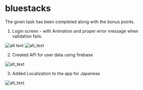 # bluestacks
The given task has been completed along with the bonus points.

1. Login screen - with Animation and proper error message when validation fails.


![alt text](https://github.com/iamgopalgaur/bluestacks/blob/main/screenshots/photo_2021-09-12_23-15-03.jpg)  ![alt_text](https://github.com/iamgopalgaur/bluestacks/blob/main/screenshots/photo_2021-09-12_23-15-07.jpg) 


2. Created API for user data using firebase

 ![alt_text](https://github.com/iamgopalgaur/bluestacks/blob/main/screenshots/photo_2021-09-12_23-20-39.jpg)
 
3. Added Localization to the app for Japanese

![alt_text](https://github.com/iamgopalgaur/bluestacks/blob/main/screenshots/photo_2021-09-12_23-20-41.jpg)
